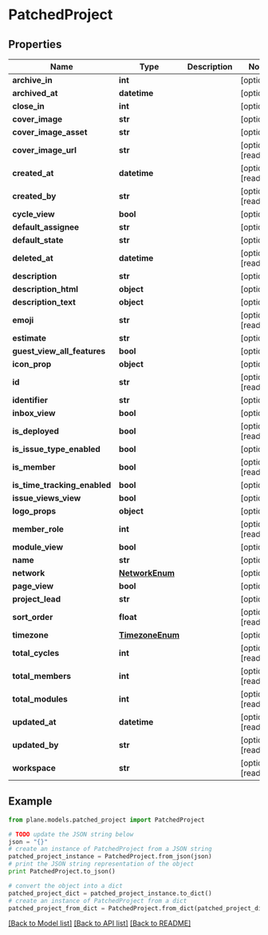 # PatchedProject


## Properties
Name | Type | Description | Notes
------------ | ------------- | ------------- | -------------
**archive_in** | **int** |  | [optional] 
**archived_at** | **datetime** |  | [optional] 
**close_in** | **int** |  | [optional] 
**cover_image** | **str** |  | [optional] 
**cover_image_asset** | **str** |  | [optional] 
**cover_image_url** | **str** |  | [optional] [readonly] 
**created_at** | **datetime** |  | [optional] [readonly] 
**created_by** | **str** |  | [optional] [readonly] 
**cycle_view** | **bool** |  | [optional] 
**default_assignee** | **str** |  | [optional] 
**default_state** | **str** |  | [optional] 
**deleted_at** | **datetime** |  | [optional] [readonly] 
**description** | **str** |  | [optional] 
**description_html** | **object** |  | [optional] 
**description_text** | **object** |  | [optional] 
**emoji** | **str** |  | [optional] [readonly] 
**estimate** | **str** |  | [optional] 
**guest_view_all_features** | **bool** |  | [optional] 
**icon_prop** | **object** |  | [optional] 
**id** | **str** |  | [optional] [readonly] 
**identifier** | **str** |  | [optional] 
**inbox_view** | **bool** |  | [optional] 
**is_deployed** | **bool** |  | [optional] [readonly] 
**is_issue_type_enabled** | **bool** |  | [optional] 
**is_member** | **bool** |  | [optional] [readonly] 
**is_time_tracking_enabled** | **bool** |  | [optional] 
**issue_views_view** | **bool** |  | [optional] 
**logo_props** | **object** |  | [optional] 
**member_role** | **int** |  | [optional] [readonly] 
**module_view** | **bool** |  | [optional] 
**name** | **str** |  | [optional] 
**network** | [**NetworkEnum**](NetworkEnum.md) |  | [optional] 
**page_view** | **bool** |  | [optional] 
**project_lead** | **str** |  | [optional] 
**sort_order** | **float** |  | [optional] [readonly] 
**timezone** | [**TimezoneEnum**](TimezoneEnum.md) |  | [optional] 
**total_cycles** | **int** |  | [optional] [readonly] 
**total_members** | **int** |  | [optional] [readonly] 
**total_modules** | **int** |  | [optional] [readonly] 
**updated_at** | **datetime** |  | [optional] [readonly] 
**updated_by** | **str** |  | [optional] [readonly] 
**workspace** | **str** |  | [optional] [readonly] 

## Example

```python
from plane.models.patched_project import PatchedProject

# TODO update the JSON string below
json = "{}"
# create an instance of PatchedProject from a JSON string
patched_project_instance = PatchedProject.from_json(json)
# print the JSON string representation of the object
print PatchedProject.to_json()

# convert the object into a dict
patched_project_dict = patched_project_instance.to_dict()
# create an instance of PatchedProject from a dict
patched_project_from_dict = PatchedProject.from_dict(patched_project_dict)
```
[[Back to Model list]](../README.md#documentation-for-models) [[Back to API list]](../README.md#documentation-for-api-endpoints) [[Back to README]](../README.md)


